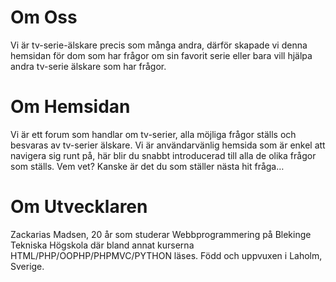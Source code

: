 Om Oss
=======

Vi är tv-serie-älskare precis som många andra, därför skapade vi denna hemsidan för dom som har frågor om sin favorit serie eller bara vill hjälpa andra tv-serie älskare som har frågor.

Om Hemsidan
=======

Vi är ett forum som handlar om tv-serier, alla möjliga frågor ställs och besvaras av tv-serier älskare. Vi är användarvänlig hemsida som är enkel att navigera sig runt på, här blir du snabbt introducerad till alla de olika frågor som ställs. Vem vet? Kanske är det du som ställer nästa hit fråga…

Om Utvecklaren
=======

Zackarias Madsen, 20 år som studerar Webbprogrammering på Blekinge Tekniska Högskola
där bland annat kurserna HTML/PHP/OOPHP/PHPMVC/PYTHON läses. Född och uppvuxen i Laholm, Sverige.
